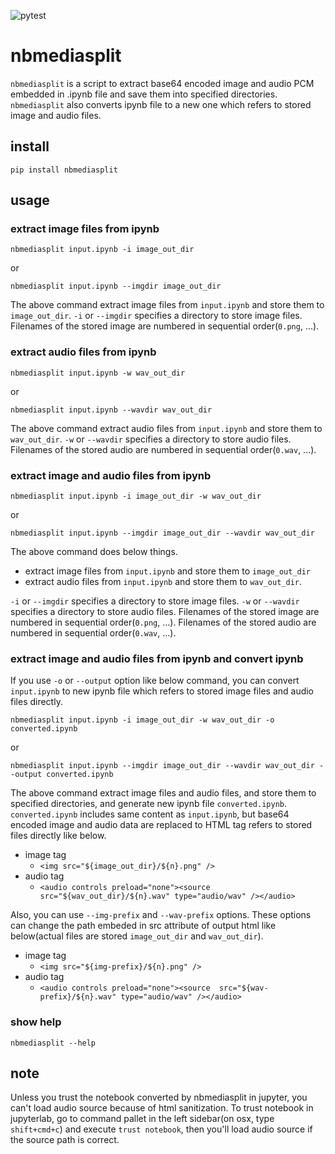 ![pytest](https://github.com/wrist/nbmediasplit/workflows/pytest/badge.svg)

# nbmediasplit

`nbmediasplit` is a script to extract base64 encoded image and audio PCM embedded in .ipynb file and save them into specified directories.
`nbmediasplit` also converts ipynb file to a new one which refers to stored image and audio files.

## install

`pip install nbmediasplit`

## usage

### extract image files from ipynb

`nbmediasplit input.ipynb -i image_out_dir`

or

`nbmediasplit input.ipynb --imgdir image_out_dir`

The above command extract image files from `input.ipynb` and store them to `image_out_dir`.
`-i` or `--imgdir` specifies a directory to store image files.
Filenames of the stored image are numbered in sequential order(`0.png`, ...).

### extract audio files from ipynb

`nbmediasplit input.ipynb -w wav_out_dir`

or

`nbmediasplit input.ipynb --wavdir wav_out_dir`

The above command extract audio files from `input.ipynb` and store them to `wav_out_dir`.
`-w` or `--wavdir` specifies a directory to store audio files.
Filenames of the stored audio are numbered in sequential order(`0.wav`, ...).

### extract image and audio files from ipynb

`nbmediasplit input.ipynb -i image_out_dir -w wav_out_dir`

or

`nbmediasplit input.ipynb --imgdir image_out_dir --wavdir wav_out_dir`

The above command does below things.

* extract image files from `input.ipynb` and store them to `image_out_dir`
* extract audio files from `input.ipynb` and store them to `wav_out_dir`.

`-i` or `--imgdir` specifies a directory to store image files.
`-w` or `--wavdir` specifies a directory to store audio files.
Filenames of the stored image are numbered in sequential order(`0.png`, ...).
Filenames of the stored audio are numbered in sequential order(`0.wav`, ...).

### extract image and audio files from ipynb and convert ipynb

If you use `-o` or `--output` option like below command,
you can convert `input.ipynb` to new ipynb file which refers to stored image files and audio files directly.

`nbmediasplit input.ipynb -i image_out_dir -w wav_out_dir -o converted.ipynb`

or

`nbmediasplit input.ipynb --imgdir image_out_dir --wavdir wav_out_dir --output converted.ipynb`

The above command extract image files and audio files, and store them to specified directories, and generate new ipynb file `converted.ipynb`.
`converted.ipynb` includes same content as `input.ipynb`, but base64 encoded image and audio data are replaced to HTML tag refers to stored files directly like below.

* image tag
    * `<img src="${image_out_dir}/${n}.png" />`
* audio tag
    * `<audio controls preload="none"><source  src="${wav_out_dir}/${n}.wav" type="audio/wav" /></audio>`

Also, you can use `--img-prefix` and `--wav-prefix` options.
These options can change the path embeded in src attribute of output html like below(actual files are stored `image_out_dir` and `wav_out_dir`).

* image tag
    * `<img src="${img-prefix}/${n}.png" />`
* audio tag
    * `<audio controls preload="none"><source  src="${wav-prefix}/${n}.wav" type="audio/wav" /></audio>`

### show help

`nbmediasplit --help`

## note ##

Unless you trust the notebook converted by nbmediasplit in jupyter, you can't load audio source because of html sanitization.
To trust notebook in jupyterlab, go to command pallet in the left sidebar(on osx, type `shift+cmd+c`) and execute `trust notebook`,
then you'll load audio source if the source path is correct.
